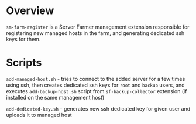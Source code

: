 # Overview

`sm-farm-register` is a Server Farmer management extension responsible for registering new managed hosts in the farm, and generating dedicated ssh keys for them.

# Scripts

`add-managed-host.sh` - tries to connect to the added server for a few times using ssh, then creates dedicated ssh keys for `root` and `backup` users, and executes `add-backup-host.sh` script from `sf-backup-collector` extension (if installed on the same management host)

`add-dedicated-key.sh` - generates new ssh dedicated key for given user and uploads it to managed host
